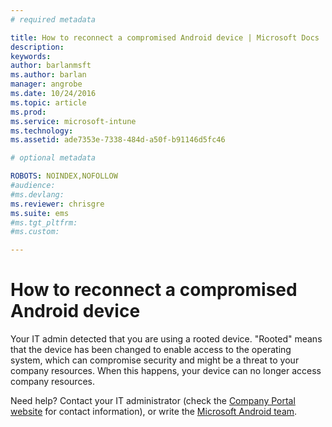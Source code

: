 ```yaml
---
# required metadata

title: How to reconnect a compromised Android device | Microsoft Docs
description:
keywords:
author: barlanmsft
ms.author: barlan
manager: angrobe
ms.date: 10/24/2016
ms.topic: article
ms.prod:
ms.service: microsoft-intune
ms.technology:
ms.assetid: ade7353e-7338-484d-a50f-b91146d5fc46

# optional metadata

ROBOTS: NOINDEX,NOFOLLOW
#audience:
#ms.devlang:
ms.reviewer: chrisgre
ms.suite: ems
#ms.tgt_pltfrm:
#ms.custom:

---
```


# How to reconnect a compromised Android device
Your IT admin detected that you are using a rooted device. "Rooted" means that the device has been changed to enable access to the operating system, which can compromise security and might be a threat to your company resources. When this happens, your device can no longer access company resources.

Need help? Contact your IT administrator (check the [Company Portal website](http://portal.manage.microsoft.com) for contact information), or write the [Microsoft Android team](mailto:wintunedroidfbk@microsoft.com).

